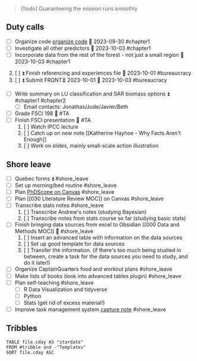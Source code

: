 
>[!todo] Guaranteeing the mission runs smoothly

## Duty calls
- [ ] Organize code [organize code](https://twitter.com/Artifexx/status/1698280586236895346)  📅 2023-09-30 #chapter1
- [ ] Investigate all other predictors 📅 2023-10-03 #chapter1
- [ ] Incorporate data from the rest of the forest - not just a small region 📅 2023-10-03 #chapter1

2.  [ ] ⏫ Finish referencing and experiences file 📅 2023-10-01 #bureaucracy
3.  [ ] ⏫ Submit FRQNT⏳ 2023-10-01 📅 2023-10-03 #bureaucracy

- [ ] Write summary on LU classification and SAR biomass options ⏫ #chapter1 #chapter2
	- [ ] Email contacts: Jonathas/Jude/Javier/Beth 

- [ ] Grade FSCI 198 🔼 #TA
- [ ] Finish FSCI presentation 🔼 #TA
	1.  [ ] Watch IPCC lecture
	2.  [ ] Catch up on new note [[Katherine Hayhoe - Why Facts Aren't Enough]]
	3.  [ ] Work on slides, mainly small-scale action illustration 

## Shore leave
- [ ] Quebec forms ⏫ #shore_leave
- [ ] Set up morning/bed routine #shore_leave
- [ ] Plan [PhDScope on Canvas](https://twitter.com/Artifexx/status/1608934257292103683) #shore_leave
- [ ] Plan [[030 Literature Review MOC]] on Canvas #shore_leave 
- [ ] Transcribe stats notes #shore_leave
	1.  [ ] Transcribe Andrew's notes (studying Bayesian)
	2.  [ ] Transcribe notes from stats course so far (studying basic stats)
- [ ] Finish bringing data sources from excel to Obsidian [[000 Data and Methods MOC]] 🔼 #shore_leave
	1.  [ ] Insert an advanced table with information on the data sources
	2.  [ ] Set up good template for data sources
	3.  [ ] Transfer the information. (if there's too much being studied in between, create a task for the data sources you need to study, and do it later!)
- [ ] Organize CaptainQuarters food and workout plans #shore_leave
- [ ] Make lists of books (look into advanced tables plugin) #shore_leave
- [ ] Plan self-teaching #shore_leave
	- [ ] R Data Visualization and tidyverse
	- [ ] Python
	- [ ] Stats (get rid of excess material!)
- [ ] Improve task management system [capture note](https://forum.obsidian.md/t/how-to-use-daily-notes-with-a-capture-note/6121) #shore_leave

## Tribbles

```dataview
TABLE file.cday AS "stardate"  
FROM #tribble and -"Templates"
SORT file.cday ASC
```
